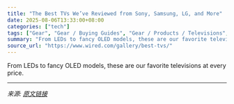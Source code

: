 ```yaml
---
title: "The Best TVs We’ve Reviewed from Sony, Samsung, LG, and More"
date: 2025-08-06T13:33:00+08:00
categories: ["tech"]
tags: ["Gear", "Gear / Buying Guides", "Gear / Products / Televisions", "Shopping", "buying guides", "TVs", "home entertainment", "4K", "Buying Guide"]
summary: "From LEDs to fancy OLED models, these are our favorite televisions at every price."
source_url: "https://www.wired.com/gallery/best-tvs/"
---
```


From LEDs to fancy OLED models, these are our favorite televisions at every price.

---

*来源: [原文链接](https://www.wired.com/gallery/best-tvs/)*
